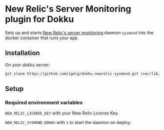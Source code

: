 # New Relic's Server Monitoring plugin for Dokku

Sets up and starts [New Relic's server monitoring](http://newrelic.com/server-monitoring) daemon `sysmond` into the docker container that runs your app.

## Installation

On your _dokku_ server:
```sh
git clone https://github.com/ignlg/dokku-newrelic-sysmond.git /var/lib/dokku/plugins/newrelic-sysmond
```

## Setup
### Required environment variables

`NEW_RELIC_LICENSE_KEY` with your New Relic License Key.

`NEW_RELIC_SYSMOND_DOKKU` with `1` to start the daemon on deploy.
